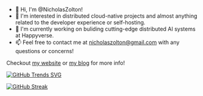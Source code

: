 - 👋 Hi, I'm @NicholasZolton!
- 👀 I'm interested in distributed cloud-native projects and almost anything related to the developer experience or self-hosting.
- 🌱 I'm currently working on buliding cutting-edge distributed AI systems at Happyverse. 
- 📫 Feel free to contact me at nicholaszolton@gmail.com with any questions or concerns!

Checkout [my website](https://nicholaszolton.dev/) or [my blog](https://blog.nicholaszolton.dev/) for more info!

[![GitHub Trends SVG](https://api.githubtrends.io/user/svg/NicholasZolton/langs)](https://githubtrends.io)

[![GitHub Streak](https://streak-stats.demolab.com?user=NicholasZolton&hide_border=true)](https://git.io/streak-stats)
